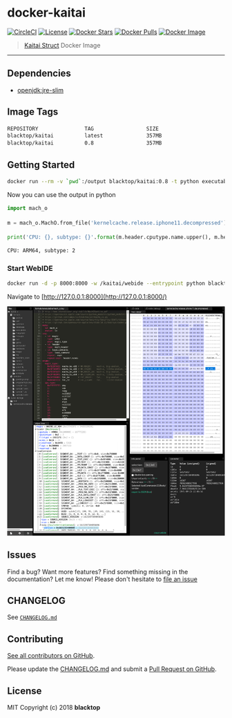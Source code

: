 # docker-kaitai

[![CircleCI](https://circleci.com/gh/blacktop/docker-kaitai.png?style=shield)](https://circleci.com/gh/blacktop/docker-kaitai) [![License](http://img.shields.io/:license-mit-blue.svg)](http://doge.mit-license.org) [![Docker Stars](https://img.shields.io/docker/stars/blacktop/kaitai.svg)](https://hub.docker.com/r/blacktop/kaitai/) [![Docker Pulls](https://img.shields.io/docker/pulls/blacktop/kaitai.svg)](https://hub.docker.com/r/blacktop/kaitai/) [![Docker Image](https://img.shields.io/badge/docker%20image-357MB-blue.svg)](https://hub.docker.com/r/blacktop/kaitai/)

> [Kaitai Struct](https://kaitai.io) Docker Image

---

## Dependencies

- [openjdk:jre-slim](https://hub.docker.com/_/openjdk/)

## Image Tags

```bash
REPOSITORY               TAG                 SIZE
blacktop/kaitai          latest              357MB
blacktop/kaitai          0.8                 357MB
```

## Getting Started

```bash
docker run --rm -v `pwd`:/output blacktop/kaitai:0.8 -t python executable/mach_o.ksy --outdir /output
```

Now you can use the output in python

```python
import mach_o

m = mach_o.MachO.from_file('kernelcache.release.iphone11.decompressed')

print('CPU: {}, subtype: {}'.format(m.header.cputype.name.upper(), m.header.cpusubtype))
```

```bash
CPU: ARM64, subtype: 2
```

### Start WebIDE

```bash
docker run -d -p 8000:8000 -w /kaitai/webide --entrypoint python blacktop/kaitai:0.8 -mSimpleHTTPServer
```

Navigate to [http://127.0.0.1:8000](http://127.0.0.1:8000/)

![webide](https://github.com/blacktop/docker-kaitai/blob/master/docs/webide.png)

## Issues

Find a bug? Want more features? Find something missing in the documentation? Let me know! Please don't hesitate to [file an issue](https://github.com/blacktop/docker-kaitai/issues/new)

## CHANGELOG

See [`CHANGELOG.md`](https://github.com/blacktop/docker-kaitai/blob/master/CHANGELOG.md)

## Contributing

[See all contributors on GitHub](https://github.com/blacktop/docker-kaitai/graphs/contributors).

Please update the [CHANGELOG.md](https://github.com/blacktop/docker-kaitai/blob/master/CHANGELOG.md) and submit a [Pull Request on GitHub](https://help.github.com/articles/using-pull-requests/).

## License

MIT Copyright (c) 2018 **blacktop**
